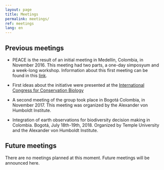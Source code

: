 ```yaml
---
layout: page
title: Meetings
permalink: meetings/
ref: meetings
lang: en
---
```


## Previous meetings

* PEACE is the result of an initial meeting in Medellín, Colombia, in November 2016. 
  This meeting had two parts, a one-day simposyum and a week-long workshop. 
  Information about this first meeting can be found in this [link](https://www.bgc-jena.mpg.de/EOS/).

* First ideas about the initiative were presented at the [International Congress for Conservation Biology](https://conbio.org/mini-sites/iccb-2017/)

* A second meeting of the group took place in Bogotá Colombia, in November 2017. This meeting was organized by the Alexander von Humboldt Institute. 

* Integration of earth observations for biodiversity decision making in Colombia. Bogotá, July 18th-19th, 2018. Organized by Temple University and the Alexander von Humboldt Institute.

## Future meetings
There are no meetings planned at this moment. Future meetings will be announced here. 


